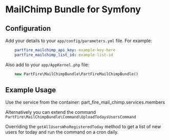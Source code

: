 # MailChimp Bundle for Symfony

## Configuration

Add your details to your `app/config/parameters.yml` file.  For example:
```yaml
    partfire_mailchimp_api_key: example-key-here
    partfire_mailchimp_list_id: example-list-id
```
Also add to your `app/AppKernel.php` file:

```php
    new PartFire\MailChimpBundle\PartFireMailChimpBundle()
```

## Example Usage

Use the service from the container: part_fire_mail_chimp.services.members

Alternatively you can extend the command `PartFire\MailChimpBundle\Command\UploadTodaysUsersCommand`

Overriding the `getAllUsersWhoRegisteredToday` method to get a list of new users for today and run the command on a cron daily. 
